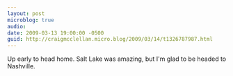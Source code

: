 ```yaml
---
layout: post
microblog: true
audio: 
date: 2009-03-13 19:00:00 -0500
guid: http://craigmcclellan.micro.blog/2009/03/14/t1326787987.html
---
```

Up early to head home. Salt Lake was amazing, but I'm glad to be headed to Nashville.
